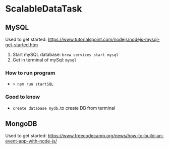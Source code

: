 # ScalableDataTask

## MySQL

Used to get started: <https://www.tutorialspoint.com/nodejs/nodejs-mysql-get-started.htm>

1. Start mySQL database: ``brew services start mysql``
2. Get in terminal of mySql: ``mysql``

### How to run program

- ``> npm run startSQL``

### Good to know

- ``create database mydb;``to create DB from terminal

## MongoDB

Used to get started: <https://www.freecodecamp.org/news/how-to-build-an-event-app-with-node-js/>

